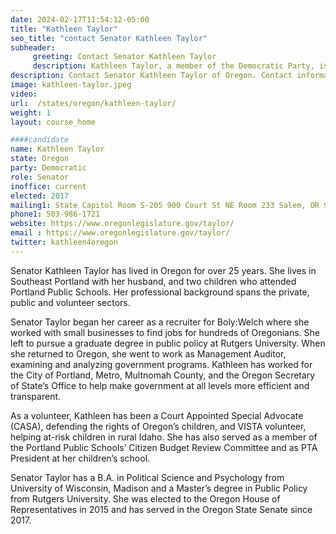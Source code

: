```yaml
---
date: 2024-02-17T11:54:12-05:00
title: "Kathleen Taylor"
seo_title: "contact Senator Kathleen Taylor"
subheader:
     greeting: Contact Senator Kathleen Taylor
     description: Kathleen Taylor, a member of the Democratic Party, is an American politician serving in the Oregon State Senate, representing District 21. She assumed office in 2017.
description: Contact Senator Kathleen Taylor of Oregon. Contact information for Kathleen Taylor includes email address, phone number, and mailing address.
image: kathleen-taylor.jpeg
video:
url:  /states/oregon/kathleen-taylor/
weight: 1
layout: course_home

####candidate
name: Kathleen Taylor
state: Oregon
party: Democratic
role: Senator
inoffice: current
elected: 2017
mailing1: State Capitol Room S-205 900 Court St NE Room 233 Salem, OR 97301
phone1: 503-986-1721
website: https://www.oregonlegislature.gov/taylor/
email : https://www.oregonlegislature.gov/taylor/
twitter: kathleen4oregon
---
```


Senator Kathleen Taylor has lived in Oregon for over 25 years.  She lives in Southeast Portland with her husband, and two children who attended Portland Public Schools.  Her professional background spans the private, public and volunteer sectors.

Senator Taylor began her career as a recruiter for Boly:Welch where she worked with small businesses to find jobs for hundreds of Oregonians. She left to pursue a graduate degree in public policy at Rutgers University. When she returned to Oregon, she went to work as Management Auditor, examining and analyzing government programs. Kathleen has worked for the City of Portland, Metro, Multnomah County, and the Oregon Secretary of State’s Office to help make government at all levels more efficient and transparent.

As a volunteer, Kathleen has been a Court Appointed Special Advocate (CASA), defending the rights of Oregon’s children, and VISTA volunteer, helping at-risk children in rural Idaho. She has also served as a member of the Portland Public Schools’ Citizen Budget Review Committee and as PTA President at her children’s school.

Senator Taylor has a B.A. in Political Science and Psychology from University of Wisconsin, Madison and a Master’s degree in Public Policy from Rutgers University. She was elected to the Oregon House of Representatives in 2015 and has served in the Oregon State Senate since 2017.
